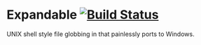 # Expandable [![Build Status](https://travis-ci.org/bigeasy/expandable.png?branch=master)](https://travis-ci.org/bigeasy/expandable)

UNIX shell style file globbing in that painlessly ports to Windows.
